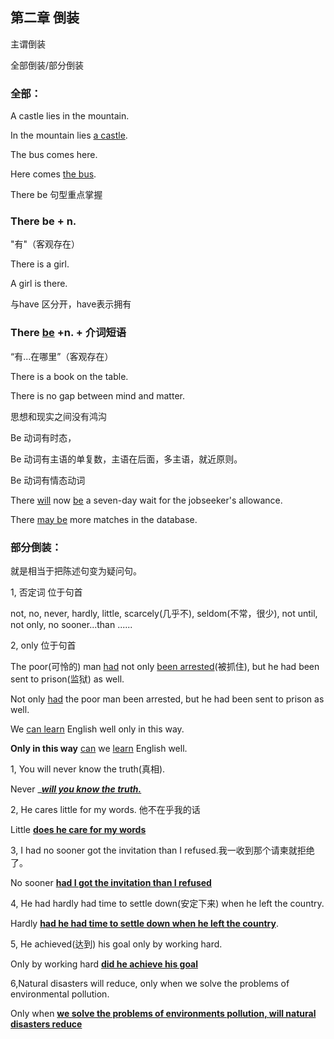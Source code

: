 ## 第二章 倒装

主谓倒装

全部倒装/部分倒装

### 全部：

A castle lies in the mountain.

In the mountain lies <u>a castle</u>.



The bus comes here.

Here comes <u>the bus</u>.



There be 句型重点掌握

###  There be + n.

"有"（客观存在） 

There is a girl.

A girl is there.

与have 区分开，have表示拥有

### There <u>be</u> +n. + 介词短语

“有...在哪里”（客观存在）

There is a book on the table.

There is no gap between mind and matter. 

思想和现实之间没有鸿沟



Be 动词有时态，

Be 动词有主语的单复数，主语在后面，多主语，就近原则。

Be 动词有情态动词

There <u>will</u> now <u>be</u> a seven-day wait for the jobseeker's allowance.

There <u>may be</u> more matches in the database.



### 部分倒装：

就是相当于把陈述句变为疑问句。

1, 否定词 位于句首

not, no, never, hardly, little, scarcely(几乎不), seldom(不常，很少), not until, not only, no sooner...than ......

2, only 位于句首

The poor(可怜的) man <u>had</u> not only <u>been arrested</u>(被抓住), but he had been sent to prison(监狱) as well.

Not only <u>had</u> the poor man been arrested, but he had been sent to prison as well.



We <u>can learn</u> English well only in this way.

**Only in this way** <u>can</u> we <u>learn</u> English well.



1, You will never know the truth(真相).

Never ____<u>will you know the truth.</u>___

2, He cares little for my words. 他不在乎我的话

Little ____<u>does he care for my words</u>____

3, I had no sooner got the invitation than I refused.我一收到那个请柬就拒绝了。

No sooner ____<u>had I got the invitation than I refused</u>____

4, He had hardly had time to settle down(安定下来) when he left the country.

Hardly ____<u>had he had time to settle down when he left the country</u>____.

5, He achieved(达到) his goal only by working hard.

Only by working hard ____<u>did he achieve his goal</u>____

6,Natural disasters will reduce, only when we solve the problems of environmental pollution.

Only when ____<u>we solve the problems of environments pollution, **will** natural disasters reduce</u>____
